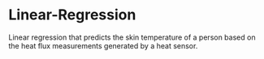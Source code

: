 # Linear-Regression
Linear regression that predicts the skin temperature of a person based on the heat flux measurements generated by a heat sensor.
